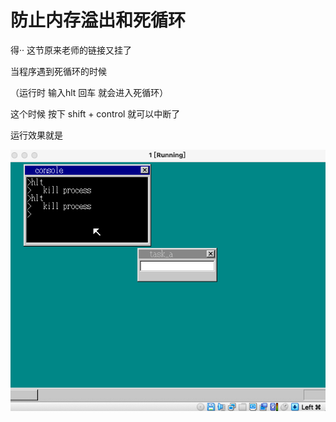 # 防止内存溢出和死循环

得·· 这节原来老师的链接又挂了



当程序遇到死循环的时候

（运行时 输入hlt 回车 就会进入死循环）

这个时候 按下 shift + control 就可以中断了

运行效果就是

![](https://github.com/wdkang123/MyOperatingSystem/blob/main/images/50-img01.png?raw=true)

